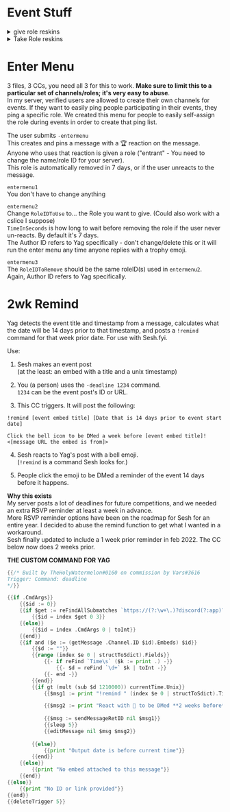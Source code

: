 # Event Stuff

<details>
<summary>give role reskins</summary>

Things to edit:     
Large number is the roleID you want to assign. Otherwise, only edit the last line for the message yag posts when it gives the role.

**ELead**
```go
{{/* -elead @user duration */}}
{{/* assigns ELead */}}
 {{$args := parseArgs 2 (print "Please use the following format: `" .Cmd " <user> <duration>`")
    (carg "member" "Mention or ID")
    (carg "string" "Duration in (s, m, h, w etc)")}}
{{$v :=execAdmin "grole" ($args.Get 0).User "782386523634925598" (print "-d " ($args.Get 1))}}
{{ if $args.IsSet 0 }}
    {{ or ($args.Get 0).Nick ($args.Get 0).User.Username}} is now an ELead for {{($args.Get 1)}}!
{{ end }}
```

**Entrant / Enter**
```go
{{/*-enter @user duration */}}
{{/* assigns entrants */}}
 {{$args := parseArgs 2 (print "Please use the following format: `" .Cmd " <user> <duration>`")
    (carg "member" "Mention or ID")
    (carg "string" "Duration in (s, m, h, w etc)")}}
{{$v :=execAdmin "grole" ($args.Get 0).User "782386811473231880" (print "-d " ($args.Get 1))}}
{{ if $args.IsSet 0 }}
    {{ or ($args.Get 0).Nick ($args.Get 0).User.Username}} is now an entrant for {{($args.Get 1)}}!
{{ end }}
```

**EStaff**
```go
{{/* -staff @user duration */}}
{{/* assigns EStaff */}}
 {{$args := parseArgs 2 (print "Please use the following format: `" .Cmd " <user> <duration>`")
    (carg "member" "Mention or ID")
    (carg "string" "Duration in (s, m, h, w etc)")}}
{{$v :=execAdmin "grole" ($args.Get 0).User "782386637853949972" (print "-d " ($args.Get 1))}}
{{ if $args.IsSet 0 }}
    {{ or ($args.Get 0).Nick ($args.Get 0).User.Username}} is now EStaff for {{($args.Get 1)}}!
{{ end }}
```
</details>

<details>
<summary>Take Role reskins</summary>

Things to edit:      
Large number is roleID to take. Otherwise, only edit the last line for the message yag posts when it takes the role.

**ELead**
```go
{{/* -noelead @user */}}
{{/* removes ELead role */}}
 {{$args := parseArgs 1 (print "Please use the following format: `" .Cmd " <user>`")
    (carg "member" "Mention or ID")}}
{{$v :=execAdmin "rrole" ($args.Get 0).User "782386523634925598"}}
{{ if $args.IsSet 0 }}
    {{ or ($args.Get 0).Nick ($args.Get 0).User.Username}} is no longer an ELead.
{{ end }}
```

**Entrant / Exit**
```go
{{/* -exit @user */}}
{{/* removes entrant role */}}
 {{$args := parseArgs 1 (print "Please use the following format: `" .Cmd " <user>`")
    (carg "member" "Mention or ID")}}
{{$v :=execAdmin "rrole" ($args.Get 0).User "782386811473231880"}}
{{ if $args.IsSet 0 }}
    {{ or ($args.Get 0).Nick ($args.Get 0).User.Username}} is no longer an entrant.
{{ end }}
```

**EStaff**
```go
{{/* -nostaff @user */}}
{{/* removes EStaff role */}}
 {{$args := parseArgs 1 (print "Please use the following format: `" .Cmd " <user>`")
    (carg "member" "Mention or ID")}}
{{$v :=execAdmin "rrole" ($args.Get 0).User "782386637853949972"}}
{{ if $args.IsSet 0 }}
    {{ or ($args.Get 0).Nick ($args.Get 0).User.Username}} is no longer EStaff.
{{ end }}
```
</details>


# Enter Menu
3 files, 3 CCs, you need all 3 for this to work. **Make sure to limit this to a particular set of channels/roles; it's very easy to abuse**.     
In my server, verified users are allowed to create their own channels for events. If they want to easily ping people participating in their events, they ping a specific role. We created this menu for people to easily self-assign the role during events in order to create that ping list. 

The user submits `-entermenu`    
This creates and pins a message with a 🏆 reaction on the message. Anyone who uses that reaction is given a role ("entrant" - You need to change the name/role ID for your server).    
This role is automatically removed in 7 days, or if the user unreacts to the message. 


`entermenu1`   
You don't have to change anything

`entermenu2`   
Change `RoleIDToUse` to... the Role you want to give. (Could also work with a cslice I suppose)     
`TimeInSeconds` is how long to wait before removing the role if the user never un-reacts. By default it's 7 days.    
The Author ID refers to Yag specifically - don't change/delete this or it will run the enter menu any time anyone replies with a trophy emoji.   

`entermenu3`   
The `RoleIDToRemove` should be the same roleID(s) used in `entermenu2`.   
Again, Author ID refers to Yag specifically.

# 2wk Remind

Yag detects the event title and timestamp from a message, calculates what the date will be 14 days prior to that timestamp, and posts a `!remind` command for that week prior date. For use with Sesh.fyi. 

Use:     
1. Sesh makes an event post    
(at the least: an embed with a title and a unix timestamp)

2. You (a person) uses the `-deadline 1234` command.     
`1234` can be the event post's ID or URL.

3. This CC triggers. It will post the following:    
```
!remind [event embed title] [Date that is 14 days prior to event start date]

Click the bell icon to be DMed a week before [event embed title]!
<[message URL the embed is from]>
```

4. Sesh reacts to Yag's post with a bell emoji.    
(`!remind` is a command Sesh looks for.)

5. People click the emoji to be DMed a reminder of the event 14 days before it happens.


**Why this exists**    
My server posts a lot of deadlines for future competitions, and we needed an extra RSVP reminder at least a week in advance.     
More RSVP reminder options have been on the roadmap for Sesh for an entire year. I decided to abuse the remind function to get what I wanted in a workaround.     
Sesh finally updated to include a 1 week prior reminder in feb 2022. The CC below now does 2 weeks prior.

**THE CUSTOM COMMAND FOR YAG**

```go
{{/* Built by TheHolyWatermelon#0160 on commission by Vars#3616 
Trigger: Command: deadline
*/}}

{{if .CmdArgs}}
    {{$id := 0}}
    {{if $get := reFindAllSubmatches `https://(?:\w+\.)?discord(?:app)?\.com/channels\/(\d+)\/(\d+)\/(\d+)` (index .CmdArgs 0)}}
        {{$id = index $get 0 3}}
    {{else}}
        {{$id = index .CmdArgs 0 | toInt}}
    {{end}}
    {{if and ($e := (getMessage .Channel.ID $id).Embeds) $id}}
        {{$d := ""}}
        {{range (index $e 0 | structToSdict).Fields}}
            {{- if reFind `Time\s` ($k := print .) -}}
                {{- $d = reFind `\d+` $k | toInt -}}
            {{- end -}}
        {{end}}
        {{if gt (mult (sub $d 1210000)) currentTime.Unix}}
			{{$msg1 := print "!remind " (index $e 0 | structToSdict).Title (formatTime ($.UnixEpoch.Add (toDuration (mult (sub $d 604800) $.TimeSecond))) " Monday, Jan 02 at 15:04") "\n\nReact with 🔔 to be DMed **2 weeks before** " (index $e 0 | structToSdict).Title "!\nhttps://discord.com/channels/" $.Guild.ID "/" $.Channel.ID "/" $id ""}}

			{{$msg2 := print "React with 🔔 to be DMed **2 weeks before** " (index $e 0 | structToSdict).Title "!\nhttps://discord.com/channels/" $.Guild.ID "/" $.Channel.ID "/" $id ""}}
            
			{{$msg := sendMessageRetID nil $msg1}}
			{{sleep 5}}
			{{editMessage nil $msg $msg2}}
        
		{{else}}
            {{print "Output date is before current time"}}
        {{end}}
    {{else}}
        {{print "No embed attached to this message"}}
    {{end}}
{{else}}
    {{print "No ID or link provided"}}
{{end}}
{{deleteTrigger 5}}
```
